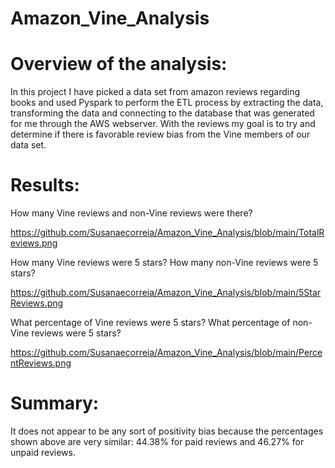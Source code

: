 # Amazon_Vine_Analysis


# Overview of the analysis: 

In this project I have picked a data set from amazon reviews regarding books and used Pyspark to perform the ETL process by extracting the data, transforming the data and connecting to the database that was generated for me through the AWS webserver. With the reviews my goal is to try and determine if there is favorable review bias from the Vine members of our data set.


# Results: 

How many Vine reviews and non-Vine reviews were there?

https://github.com/Susanaecorreia/Amazon_Vine_Analysis/blob/main/TotalReviews.png



How many Vine reviews were 5 stars? How many non-Vine reviews were 5 stars?

https://github.com/Susanaecorreia/Amazon_Vine_Analysis/blob/main/5StarReviews.png



What percentage of Vine reviews were 5 stars? What percentage of non-Vine reviews were 5 stars?

https://github.com/Susanaecorreia/Amazon_Vine_Analysis/blob/main/PercentReviews.png


# Summary: 

It does not appear to be any sort of positivity bias because the percentages shown above are very similar: 44.38% for paid reviews and 46.27% for unpaid reviews.
